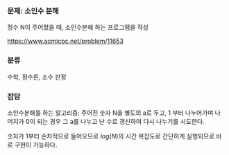 ### 문제: 소인수 분해
정수 N이 주어졌을 때, 소인수분해 하는 프로그램을 작성

https://www.acmicpc.net/problem/11653

### 분류

수학, 정수론, 소수 판정

### 잡담

소인수분해를 하는 알고리즘: 주어진 숫자 N을 별도의 a로 두고, 1 부터 나누어가며 나머지가 0이 되는 경우 그 a를 나누고 난 수로 갱신하여 다시 나누기를 시도한다.

숫자가 1부터 순차적으로 들어오므로 $log(N)$의 시간 복잡도로 간단하게 실행되므로 바로 구현이 가능하다.